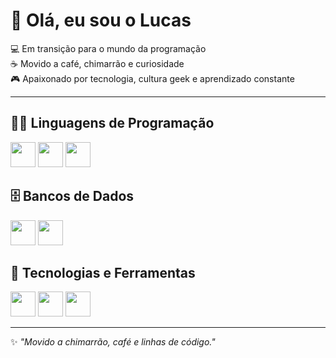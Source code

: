 # 👋 Olá, eu sou o Lucas  

💻 Em transição para o mundo da programação  
☕ Movido a café, chimarrão e curiosidade  
🎮 Apaixonado por tecnologia, cultura geek e aprendizado constante  

---

## 🧑‍💻 Linguagens de Programação
<p>
  <img src="https://cdn.jsdelivr.net/gh/devicons/devicon/icons/typescript/typescript-original.svg" width="40"/>
  <img src="https://cdn.jsdelivr.net/gh/devicons/devicon/icons/java/java-original.svg" width="40"/>
  <img src="https://cdn.jsdelivr.net/gh/devicons/devicon/icons/javascript/javascript-original.svg" width="40"/>
</p>

## 🗄️ Bancos de Dados
<p>
  <img src="https://cdn.jsdelivr.net/gh/devicons/devicon/icons/mysql/mysql-original.svg" width="40"/>
  <img src="https://cdn.jsdelivr.net/gh/devicons/devicon/icons/postgresql/postgresql-original.svg" width="40"/>
</p>

## 🧰 Tecnologias e Ferramentas
<p>
  <img src="https://cdn.jsdelivr.net/gh/devicons/devicon/icons/vscode/vscode-original.svg" width="40"/>
  <img src="https://cdn.jsdelivr.net/gh/devicons/devicon/icons/intellij/intellij-original.svg" width="40"/>
  <img src="https://cdn.jsdelivr.net/gh/devicons/devicon/icons/apache/apache-original.svg" width="40"/>
</p>

---

✨ *"Movido a chimarrão, café e linhas de código."*
